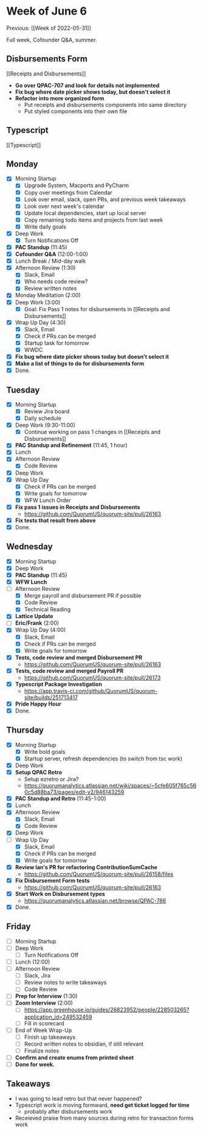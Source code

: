 # Week of June 6
Previous: [[Week of 2022-05-31]]

Full week, Cofounder Q&A, summer.

## Disbursements Form
[[Receipts and Disbursements]]
 - **Go over QPAC-707 and  look for details not implemented**
 - **Fix bug where date picker shows today, but doesn't select it**
 - **Refactor into more organized form**
	 - Put receipts and disbursements components into same directory
	 - Put styled components into their own file

## Typescript
[[Typescript]]

## Monday
- [x] Morning Startup
	- [x] Upgrade System, Macports and PyCharm
	- [x] Copy over meetings from Calendar
	- [x] Look over email, slack, open PRs, and previous week takeaways
	- [x] Look over next week's calendar
	- [x] Update local dependencies, start up local server
	- [x] Copy remaining todo items and projects from last week
	- [x] Write daily goals
- [x] Deep Work
	- [x] Turn Notifications Off
- [x] **PAC Standup** (11:45)
- [x] **Cofounder Q&A** (12:00-1:00)
- [x] Lunch Break / Mid-day walk
- [x] Afternoon Review (1:30)
	- [x] Slack, Email
	- [x] Who needs code review?
	- [x] Review written notes
- [x] Monday Meditation (2:00)
- [x] Deep Work (3:00)
	- [x] Goal: Fix Pass 1 notes for disbursements in [[Receipts and Disbursements]]
- [x] Wrap Up Day (4:30)
	- [x] Slack, Email
	- [x] Check if PRs can be merged
	- [x] Startup task for tomorrow
	- [x] WWDC
- [x] **Fix bug where date picker shows today but doesn't select it**
- [x] **Make a list of things to do for disbursements form**
- [x] Done.

## Tuesday
- [x] Morning Startup
	- [x] Review Jira board
	- [x] Daily schedule
- [x] Deep Work (9:30-11:00)
	- [x] Continue working on pass 1 changes in [[Receipts and Disbursements]]
- [x] **PAC Standup and Refinement** (11:45, 1 hour)
- [x] Lunch
- [x] Afternoon Review
	- [x] Code Review
- [x] Deep Work
- [x] Wrap Up Day
	- [x] Check if PRs can be merged
	- [x] Write goals for tomorrow
	- [x] WFW Lunch Order
- [x] **Fix pass 1 issues in Receipts and Disbursements**
	- https://github.com/QuorumUS/quorum-site/pull/26163
- [x] **Fix tests that result from above**
- [x] Done.

## Wednesday
- [x] Morning Startup
- [x] Deep Work
- [x] **PAC Standup** (11:45)
- [x] **WFW Lunch**
- [ ] Afternoon Review
	- [x] Merge payroll and disbursement PR if possible
	- [x] Code Review
	- [x] Technical Reading
- [x] **Lattice Update**
- [ ] **Eric/Frank** (2:00)
- [x] Wrap Up Day (4:00)
	- [x] Slack, Email
	- [x] Check if PRs can be merged
	- [x] Write goals for tomorrow
- [x] **Tests, code review and merged Disbursement PR**
	- https://github.com/QuorumUS/quorum-site/pull/26163
- [x] **Tests, code review and merged Payroll PR**
	- https://github.com/QuorumUS/quorum-site/pull/26173
- [x] **Typescript Package Investigation**
	- https://app.travis-ci.com/github/QuorumUS/quorum-site/builds/251713417
- [x] **Pride Happy Hour**
- [x] Done.

## Thursday
 - [x] Morning Startup
	 - [x] Write bold goals
	 - [x] Startup server, refresh dependencies (to switch from tsc work)
 - [x] Deep Work
 - [x] **Setup QPAC Retro**
	 - Setup ezretro or Jira?
	 - https://quorumanalytics.atlassian.net/wiki/spaces/~5cfe605f765c560c5d88ba73/pages/edit-v2/946143259
 - [x] **PAC Standup and Retro** (11:45-1:00)
 - [x] Lunch
 - [x] Afternoon Review
	 - [x] Slack, Email
	 - [x] Code Review
 - [x] Deep Work
 - [ ] Wrap Up Day
	- [x] Slack, Email
	- [x] Check if PRs can be merged
	- [x] Write goals for tomorrow
- [x] **Review Ian's PR for refactoring ContributionSumCache**
	- https://github.com/QuorumUS/quorum-site/pull/26158/files
- [x] **Fix Disbursement Form tests**
	- https://github.com/QuorumUS/quorum-site/pull/26163
- [x] **Start Work on Disbursement types**
	- https://quorumanalytics.atlassian.net/browse/QPAC-786
- [x] Done.

## Friday
 - [ ] Morning Startup
 - [ ] Deep Work
	 - [ ] Turn Notifications Off
 - [ ] Lunch (12:00)
 - [ ] Afternoon Review
	 - [ ] Slack, Jira
	 - [ ] Review notes to write takeaways
	 - [ ] Code Review
 - [ ] **Prep for Interview** (1:30)
 - [ ] **Zoom Interview** (2:00)
	 - [ ] https://app.greenhouse.io/guides/26823952/people/228503265?application_id=249532459
	 - [ ] Fill in scorecard
 - [ ] End of Week Wrap-Up
	 - [ ] Finish up takeaways
	 - [ ] Record written notes to obsidian, if still relevant
	 - [ ] Finalize notes
 - [ ] **Confirm and create enums from printed sheet**
 - [ ] **Done for week.**

## Takeaways
 - I was going to lead retro but that never happened?
 - Typescript work is moving formward, **need  get ticket logged for time**
	 - probably after disbursements work
 - Receieved praise from many sources during retro for transaction forms work